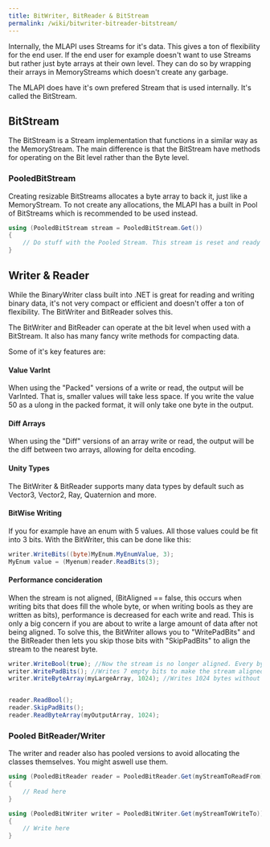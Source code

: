 ```yaml
---
title: BitWriter, BitReader & BitStream
permalink: /wiki/bitwriter-bitreader-bitstream/
---
```


Internally, the MLAPI uses Streams for it's data. This gives a ton of flexibility for the end user. If the end user for example doesn't want to use Streams but rather just byte arrays at their own level. They can do so by wrapping their arrays in MemoryStreams which doesn't create any garbage.


The MLAPI does have it's own prefered Stream that is used internally. It's called the BitStream.

## BitStream
The BitStream is a Stream implementation that functions in a similar way as the MemoryStream. The main difference is that the BitStream have methods for operating on the Bit level rather than the Byte level.

### PooledBitStream
Creating resizable BitStreams allocates a byte array to back it, just like a MemoryStream. To not create any allocations, the MLAPI has a built in Pool of BitStreams which is recommended to be used instead.

```csharp
using (PooledBitStream stream = PooledBitStream.Get())
{
    // Do stuff with the Pooled Stream. This stream is reset and ready for use, it will auto resize to fit all your data.
}
```

## Writer & Reader
While the BinaryWriter class built into .NET is great for reading and writing binary data, it's not very compact or efficient and doesn't offer a ton of flexibility. The BitWriter and BitReader solves this.

The BitWriter and BitReader can operate at the bit level when used with a BitStream. It also has many fancy write methods for compacting data.

Some of it's key features are:
#### Value VarInt
When using the "Packed" versions of a write or read, the output will be VarInted. That is, smaller values will take less space. If you write the value 50 as a ulong in the packed format, it will only take one byte in the output.

#### Diff Arrays
When using the "Diff" versions of an array write or read, the output will be the diff between two arrays, allowing for delta encoding.

#### Unity Types
The BitWriter & BitReader supports many data types by default such as Vector3, Vector2, Ray, Quaternion and more.

#### BitWise Writing
If you for example have an enum with 5 values. All those values could be fit into 3 bits. With the BitWriter, this can be done like this:

```csharp
writer.WriteBits((byte)MyEnum.MyEnumValue, 3);
MyEnum value = (Myenum)reader.ReadBits(3);
```

#### Performance concideration
When the stream is not aligned, (BitAligned == false, this occurs when writing bits that does fill the whole byte, or when writing bools as they are written as bits), performance is decreased for each write and read. This is only a big concern if you are about to write a large amount of data after not being aligned. To solve this, the BitWriter allows you to "WritePadBits" and the BitReader then lets you skip those bits with "SkipPadBits" to align the stream to the nearest byte.

```csharp
writer.WriteBool(true); //Now the stream is no longer aligned. Every byte has to be offset by 1 bit.
writer.WritePadBits(); //Writes 7 empty bits to make the stream aligned.
writer.WriteByteArray(myLargeArray, 1024); //Writes 1024 bytes without any bit adjustments


reader.ReadBool();
reader.SkipPadBits();
reader.ReadByteArray(myOutputArray, 1024);
```

### Pooled BitReader/Writer
The writer and reader also has pooled versions to avoid allocating the classes themselves. You might aswell use them.

```csharp
using (PooledBitReader reader = PooledBitReader.Get(myStreamToReadFrom))
{
    // Read here
}

using (PooledBitWriter writer = PooledBitWriter.Get(myStreamToWriteTo))
{
    // Write here
}
```
